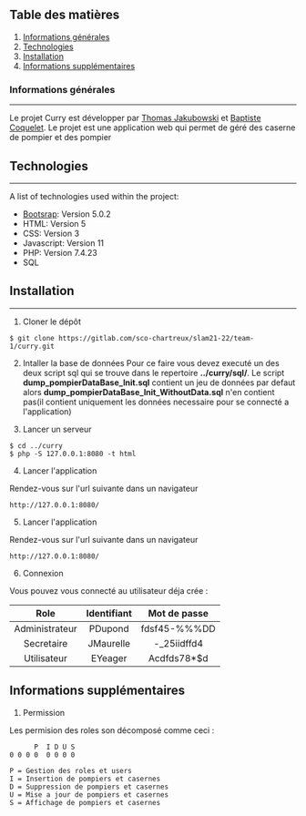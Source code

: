 ## Table des matières
1. [Informations générales](#informations-générales)
2. [Technologies](#technologies)
3. [Installation](#installation)
5. [Informations supplémentaires](#Informations-supplémentaires)
### Informations générales
***
Le projet Curry est développer par [Thomas Jakubowski](https://gitlab.com/T.Jakubowski) et [Baptiste Coquelet](https://gitlab.com/B.CoQueLeT).
Le projet est une application web qui permet de géré des caserne de pompier et des pompier 
## Technologies
***
A list of technologies used within the project:
* [Bootsrap](https://getbootstrap.com/docs/5.0/getting-started/introduction/): Version 5.0.2
* HTML: Version 5
* CSS: Version 3
* Javascript: Version 11
* PHP: Version 7.4.23
* SQL

## Installation
***

1. Cloner le dépôt
```
$ git clone https://gitlab.com/sco-chartreux/slam21-22/team-1/curry.git
```
2. Intaller la base de données
Pour ce faire vous devez executé un des deux script sql qui se trouve dans le repertoire **../curry/sql/**.
Le script **dump_pompierDataBase_Init.sql** contient un jeu de données par defaut alors **dump_pompierDataBase_Init_WithoutData.sql** n'en contient pas(il contient uniquement les données necessaire pour se connecté a l'application)

3. Lancer un serveur
```
$ cd ../curry
$ php -S 127.0.0.1:8080 -t html
```

4. Lancer l'application<br/>

Rendez-vous sur l'url suivante dans un navigateur
```
http://127.0.0.1:8080/
```

5. Lancer l'application<br/>

Rendez-vous sur l'url suivante dans un navigateur
```
http://127.0.0.1:8080/
```

6. Connexion<br/>

Vous pouvez vous connecté au utilisateur déja crée :

|      Role      | Identifiant | Mot de passe |
|:--------------:|:-----------:|:------------:|
| Administrateur |   PDupond   | fdsf45-%%%DD |
|   Secretaire   |  JMaurelle  |  -_25iidffd4 |
|   Utilisateur  |   EYeager   |  Acdfds78*$d |


## Informations supplémentaires

1. Permission<br/>

Les permision des roles son décomposé comme ceci :
```
      P  I D U S
0 0 0 0	 0 0 0 0

P = Gestion des roles et users
I = Insertion de pompiers et casernes
D = Suppression de pompiers et casernes
U = Mise a jour de pompiers et casernes
S = Affichage de pompiers et casernes
```




